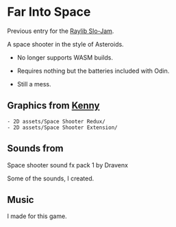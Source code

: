 # Far Into Space

Previous entry for the [Raylib Slo-Jam](https://itch.io/jam/raylib-slo-jam).

A space shooter in the style of Asteroids.

- No longer supports WASM builds.

- Requires nothing but the batteries included with Odin.

- Still a mess.

## Graphics from [Kenny](https://www.kenney.nl/)

    - 2D assets/Space Shooter Redux/
    - 2D assets/Space Shooter Extension/

## Sounds from [](https://opengameart.org/)

Space shooter sound fx pack 1 by Dravenx

Some of the sounds, I created.

## Music

I made for this game.
